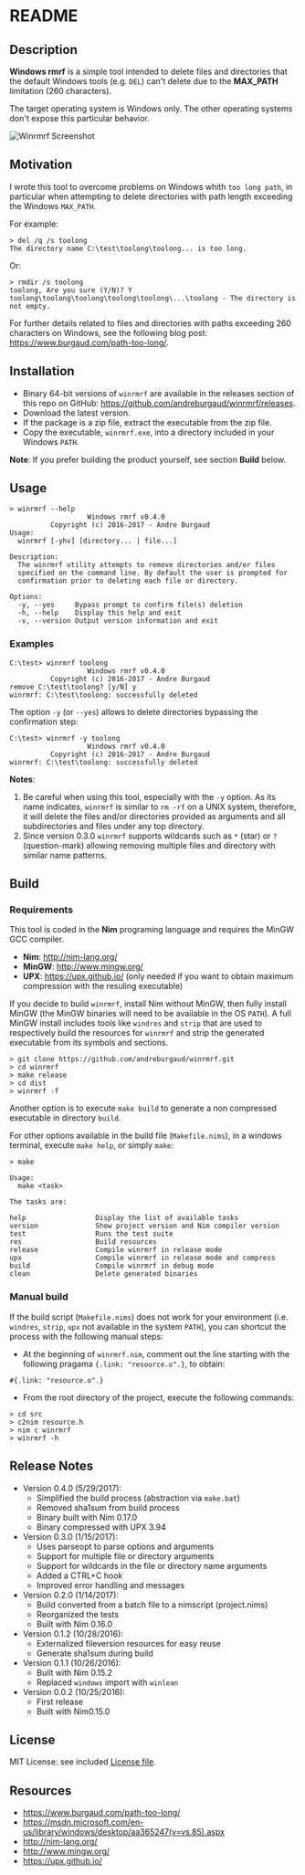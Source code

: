 # README

## Description

**Windows rmrf** is a simple tool intended to delete files and directories that the default Windows tools (e.g. `DEL`) can't delete due to the **MAX_PATH** limitation (260 characters).

The target operating system is Windows only. The other operating systems don't expose this particular behavior.

![Winrmrf Screenshot](https://cloud.githubusercontent.com/assets/6396088/21960346/7e692992-daad-11e6-8a9a-9ee903c16689.png)

## Motivation

I wrote this tool to overcome problems on Windows whith `too long path`, in particular when attempting to delete directories with path length exceeding the Windows `MAX_PATH`.

For example:

```
> del /q /s toolong
The directory name C:\test\toolong\toolong... is too long.
```

Or:

```
> rmdir /s toolong
toolong, Are you sure (Y/N)? Y
toolong\toolong\toolong\toolong\toolong\...\toolong - The directory is not empty.
```

For further details related to files and directories with paths exceeding 260 characters on Windows, see the following blog post: https://www.burgaud.com/path-too-long/.

## Installation

* Binary 64-bit versions of `winrmrf` are available in the releases section of this repo on GitHub: https://github.com/andreburgaud/winrmrf/releases.
* Download the latest version.
* If the package is a zip file, extract the executable from the zip file.
* Copy the executable, `winrmrf.exe`, into a directory included in your Windows `PATH`.

**Note**: If you prefer building the product yourself, see section **Build** below.

## Usage

```
> winrmrf --help
                   Windows rmrf v0.4.0
          Copyright (c) 2016-2017 - Andre Burgaud
Usage:
  winrmrf [-yhv] [directory... | file...]

Description:
  The winrmrf utility attempts to remove directories and/or files
  specified on the command line. By default the user is prompted for
  confirmation prior to deleting each file or directory.

Options:
  -y, --yes     Bypass prompt to confirm file(s) deletion
  -h, --help    Display this help and exit
  -v, --version Output version information and exit
```

### Examples

```
C:\test> winrmrf toolong
                   Windows rmrf v0.4.0
          Copyright (c) 2016-2017 - Andre Burgaud
remove C:\test\toolong? [y/N] y
winrmrf: C:\test\toolong: successfully deleted
```

The option `-y` (or `--yes`) allows to delete directories bypassing the confirmation step:

```
C:\test> winrmrf -y toolong
                   Windows rmrf v0.4.0
          Copyright (c) 2016-2017 - Andre Burgaud
winrmrf: C:\test\toolong: successfully deleted
```

**Notes**:

1. Be careful when using this tool, especially with the `-y` option. As its
name indicates, `winrmrf` is similar to `rm -rf` on a UNIX system, therefore, it will delete the files and/or directories provided as arguments and all subdirectories and files under any top directory.
2. Since version 0.3.0 `winrmrf` supports wildcards such as `*` (star) or `?` (question-mark) allowing removing multiple files and directory with similar name patterns.

## Build

### Requirements

This tool is coded in the **Nim** programing language and requires the MinGW GCC compiler.

* **Nim**: http://nim-lang.org/
* **MinGW**: http://www.mingw.org/
* **UPX**: https://upx.github.io/ (only needed if you want to obtain maximum compression with the resuling executable)

If you decide to build `winrmrf`, install Nim without MinGW, then fully install MinGW (the MinGW binaries will need to be available in the OS `PATH`). A full MinGW install includes tools like `windres` and `strip` that are used to respectively build the resources for `winrmrf` and strip the generated executable from its symbols and sections.

```
> git clone https://github.com/andreburgaud/winrmrf.git
> cd winrmrf
> make release
> cd dist
> winrmrf -f
```

Another option is to execute `make build` to generate a non compressed executable in directory `build`.

For other options available in the build file (`Makefile.nims`), in a windows terminal, execute `make help`, or simply `make`:

```
> make

Usage:
  make <task>

The tasks are:

help                 Display the list of available tasks
version              Show project version and Nim compiler version
test                 Runs the test suite
res                  Build resources
release              Compile winrmrf in release mode
upx                  Compile winrmrf in release mode and compress
build                Compile winrmrf in debug mode
clean                Delete generated binaries
```

### Manual build

If the build script (`Makefile.nims`) does not work for your environment (i.e. `windres`, `strip`, `upx` not available in the system `PATH`), you can shortcut the process with the following manual steps:

* At the beginning of `winrmrf.nim`, comment out the line starting with the following pragama `{.link: "resource.o".}`, to obtain:

```
#{.link: "resource.o".}
```

* From the root directory of the project, execute the following commands:
```
> cd src
> c2nim resource.h
> nim c winrmrf
> winrmrf -h
```

## Release Notes

* Version 0.4.0 (5/29/2017):
  * Simplified the build process (abstraction via `make.bat`)
  * Removed sha1sum from build process
  * Binary built with Nim 0.17.0
  * Binary compressed with UPX 3.94
* Version 0.3.0 (1/15/2017):
  * Uses parseopt to parse options and arguments
  * Support for multiple file or directory arguments
  * Support for wildcards in the file or directory name arguments
  * Added a CTRL+C hook
  * Improved error handling and messages
* Version 0.2.0 (1/14/2017):
  * Build converted from a batch file to a nimscript (project.nims)
  * Reorganized the tests
  * Built with Nim 0.16.0
* Version 0.1.2 (10/28/2016):
  * Externalized fileversion resources for easy reuse
  * Generate sha1sum during build
* Version 0.1.1 (10/26/2016):
  * Built with Nim 0.15.2
  * Replaced `windows` import with `winlean`
* Version 0.0.2 (10/25/2016):
  * First release
  * Built with Nim0.15.0

## License

MIT License: see included [License file](LICENSE.md).

## Resources

* https://www.burgaud.com/path-too-long/
* https://msdn.microsoft.com/en-us/library/windows/desktop/aa365247(v=vs.85).aspx
* http://nim-lang.org/
* http://www.mingw.org/
* https://upx.github.io/
